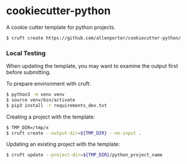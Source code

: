 # cookiecutter-python

A cookie cutter template for python projects.

```bash
$ cruft create https://github.com/allenporter/cookiecutter-python/
```

### Local Testing

When updating the template, you may want to examine the output first before
submitting.

To prepare environment with cruft:

```bash
$ python3 -m venv venv
$ source venv/bin/activate
$ pip3 install -r requirements_dev.txt
```

Creating a project with the template:

```bash
$ TMP_DIR=/tmp/x
$ cruft create --output-dir=${TMP_DIR} --no-input .
```

Updating an existing project with the template:

```bash
$ cruft update --project-dir=${TMP_DIR}/python_project_name
```
